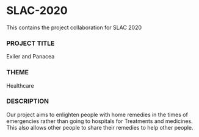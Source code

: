 # SLAC-2020
This contains the project collaboration for SLAC 2020

### PROJECT TITLE
Exiler and Panacea

### THEME
Healthcare

### DESCRIPTION
Our project aims to enlighten people with home remedies in the times of emergencies rather than going to hospitals for Treatments and medicines. This also allows other people to share their remedies to help other people.
